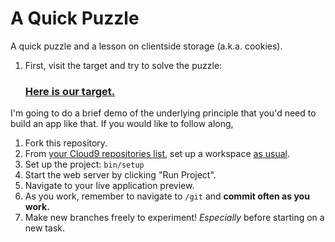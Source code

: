 # A Quick Puzzle

A quick puzzle and a lesson on clientside storage (a.k.a. cookies).

 1. First, visit the target and try to solve the puzzle:

    ### [Here is our target.](https://a-quick-puzzle.herokuapp.com/)

I'm going to do a brief demo of the underlying principle that you'd need to build an app like that. If you would like to follow along,

 1. Fork this repository.
 1. From [your Cloud9 repositories list](https://c9.io/account/repos), set up a workspace [as usual](https://guides.firstdraft.com/starting-on-a-project-in-cloud9).
 1. Set up the project: `bin/setup`
 1. Start the web server by clicking "Run Project".
 1. Navigate to your live application preview.
 1. As you work, remember to navigate to `/git` and **commit often as you work.**
 1. Make new branches freely to experiment! _Especially_ before starting on a new task.
